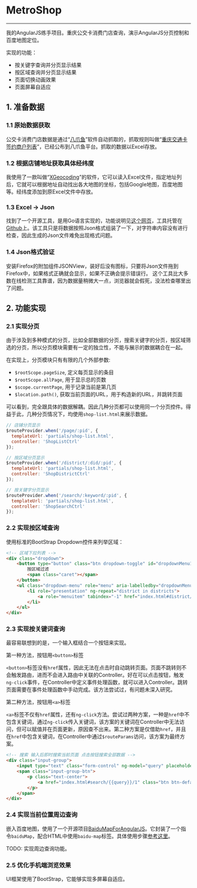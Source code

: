# MetroShop

---

我的AngularJS练手项目。重庆公交卡消费门店查询，演示AngularJS分页控制和百度地图定位。

实现的功能：

 - 按关键字查询并分页显示结果
 - 按区域查询并分页显示结果
 - 页面切换动画效果
 - 页面屏幕自适应


## 1. 准备数据

### 1.1 原始数据获取
公交卡消费门店数据是通过“[八爪鱼](http://www.bazhuayu.com)”软件自动抓取的，抓取规则叫做“[重庆交通卡签约商户列表](http://www.bazhuayu.com/RuleMarketDetail?id=5702)”，已经公布到八爪鱼平台。抓取的数据以Excel存放。

### 1.2 根据店铺地址获取具体经纬度
我使用了一款叫做“[XGeocoding](http://www.gpsspg.com/xgeocoding/)”的软件，它可以读入Excel文件，指定地址列后，它就可以根据地址自动找出各大地图的坐标，包括Google地图，百度地图等。经纬度添加到原Excel文件中存放。

### 1.3 Excel -> Json
找到了一个开源工具，是用Go语言实现的，功能说明见[这个网页](http://www.cocoachina.com/bbs/read.php?tid-280731.html)，工具托管在[Github](https://github.com/sandao/ExcelTool.git)上。该工具只是将数据按照Json格式组装了一下，对字符串内容没有进行检查，因此生成的Json文件难免出现格式问题。

### 1.4 Json格式验证
安装Firefox的附加组件JSONView，装好后没有图标，只要将Json文件拖到Firefox中，如果格式正确就会显示，如果不正确会提示错误行。
这个工具比大多数在线检测工具靠谱，因为数据量稍微大一点，浏览器就会假死，没法检查哪里出了问题。

## 2. 功能实现

### 2.1 实现分页
由于涉及到多种模式的分页，比如全部数据的分页，搜索关键字的分页，按区域筛选的分页，所以分页模块需要有一定的独立性，不能与展示的数据耦合在一起。

在实现上，分页模块只有有限的几个外部参数:

- `$rootScope.pageSize`, 定义每页显示的条目
- `$rootScope.allPage`, 用于显示总的页数
- `$scope.currentPage`, 用于记录当前是第几页
- `$location.path()`, 获取当前页面的URL，用于构造新的URL，并跳转页面

可以看到，完全跟具体的数据解耦。因此几种分页都可以使用同一个分页控件。得益于此，几种分页情况下，均使用`shop-list.html`来展示数据。

```js
// 店铺分页显示
$routeProvider.when('/page/:pid', {
  templateUrl: 'partials/shop-list.html',
  controller: 'ShopListCtrl'
});

// 按区域分页显示
$routeProvider.when('/district/:did/:pid', {
  templateUrl: 'partials/shop-list.html',
  controller: 'ShopDistrictCtrl'
});

// 按关键字分页显示
$routeProvider.when('/search/:keyword/:pid', {
  templateUrl: 'partials/shop-list.html',
  controller: 'ShopSearchCtrl'
});
```

### 2.2 实现按区域查询
使用标准的BootStrap Dropdown控件来列举区域：
```html
<!-- 区域下拉列表 -->
<div class="dropdown">
	<button type="button" class="btn dropdown-toggle" id="dropdownMenu1" data-toggle="dropdown">
		按区域过滤
		<span class="caret"></span>
	</button>
	<ul class="dropdown-menu" role="menu" aria-labelledby="dropdownMenu1" ng-controller="DropdownCtrl">
		<li role="presentation" ng-repeat="district in districts">
			<a role="menuitem" tabindex="-1" href="index.html#district/{{district.abbreviation}}/1">{{district.name}}</a>
		</li>
	</ul>
</div>
```

### 2.3 实现按关键词查询
最容易联想到的是，一个输入框结合一个按钮来实现。

第一种方法，按钮用`<button>`标签

`<button>`标签没有`href`属性，因此无法在点击时自动跳转页面。页面不跳转则不会触发路由，进而不会进入路由中关联的Controller。好在可以点击按钮，触发`ng-click`事件，在Controller中定义事件处理函数，就可以进入Controller。跳转页面需要在事件处理函数中手动完成。该方法尝试过，有问题未深入研究。

第二种方法，按钮用`<a>`标签

`<a>`标签不仅有`href`属性，还有`ng-click`方法。尝试过两种方案，一种是`href`中不包含关键词，通过`ng-click`传入关键词，该方案的关键词在Controller中无法访问，但可以赋值并在页面更新，原因查不出来。第二种方案是仅借助`href`，并且在`href`中包含关键词，在Controller中通过`$routeParams`访问，该方案为最终方案。

```html
<!-- 搜索 输入后即时搜索当前页面 点击按钮搜索全部数据 -->
<div class="input-group">
	<input type="text" class="form-control" ng-model="query" placeholder="本页内搜索">
	<span class="input-group-btn">
		<p class="text-center">
			<a href="index.html#search/{{query}}/1" class="btn btn-default">全局搜索</a>
		</p>
	</span>
</div>
```

### 2.4 实现当前位置周边查询
嵌入百度地图，使用了一个开源项目[BaiduMapForAngularJS](https://github.com/leftstick/BaiduMapForAngularJS)。它封装了一个指令`baiduMap`，配合HTML中使用`baidu-map`标签。具体使用步骤[参考这里](https://github.com/leftstick/BaiduMapForAngularJS/blob/master/docs/APIDocs.md)。

TODO: 实现周边查询功能。

### 2.5 优化手机端浏览效果
UI框架使用了BootStrap，它能够实现多屏幕自适应。
